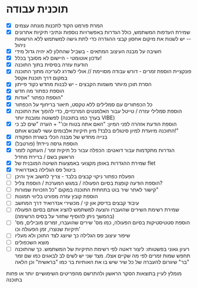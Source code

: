 # תוכנית עבודה
- [x] המרת פורמט הקוד לתכנות מונחה עצמים
- [x] שמירת העדפות המשתמש, כולל הגדרות באפשרויות נוספות ונתיבי תיקיות אחרונים -- יש לשנות את מיקום אחסון קבצי ההגדרה כדי לתת גישה למשתמש ללא הרשאות ניהול
- [x] חשיבה על מבנה העיצוב המתאים - בשביל שהחלון לא יהיה גדול מידי
- [x] עדכון אוטומטי - היישום לא מסובך בכלל!
- [x] הודעת עזרה בסיסית בתוך התוכנה
- [x] פונקציית הוספת זמרים - דורש עבודה מסויימת // אולי לשדרג לעריכה מתוך התוכנה במקום דרך תוכנת אקסל
- [x] הסרת תוכן מיותר משמות הקבצים - יש לבנות מחדש כקוד פייתון
- [x] הוספת כפתור מה חדש
- [x] הוספת כפתור "אודות"
- [x] כל הכפתורים עם סמלילים ללא טקסט, תיאור בריחוף על הכפתור
- [x] הוספת סמלילי עזרה / טייטל עבור האלמנטים המרכזיים, כדי להפוך את התוכנה לפשוטה ומובנת יותר (בערך כמו בתוכנה VIBE)
- [x] הוספת הודעת אזהרה לפני המיון: "האם אתה בטוח וכו'" + הערה "שים לב כי התוכנה מיועדת למיון סינגלים בלבד! מיון תיקיות אלבומים עשוי לשבש אותם!"
- [x] בנייה מחדש של מבנה הכלי בשורת הפקודה
- [x] הוספת גרסה ניידת! (פורטבל)
- [x] הגדרות מתקדמות עבור דואטים: הכפלה עבור כל תיקית זמר / העתקה לזמר הראשון בשם / ברירת מחדל
- [x] שמירת ההגדרות באופן מקצועי באמצעות השיטה המובנית של flet
- [x] ביטול פס הגלילה באנדרואיד
- [ ] הפעלת כפתור ניקוי קבצים בלבד - צריך לחשוב איך והיכן
- [ ] הוספת הודעה קופצת בסיום הפעולה / במגש המערכת / הוספת צליל?
- [ ] קישור לאתר שיר בוט בתחתית התוכנה במקום "כל הזכויות שמורות"
- [ ] הוספת קובץ עזרה מפורט בליווי תמונות
- [ ] עיבוד קבצים בדיסק און קי / מכשירי אנדרואיד דרך המחשב
- [ ] שמירת רשימת השירים שהועברו והצעה למשתמש להציג אותם בסיום הפעולה (בהמשך ניתן להוסיף שחזור על בסיס הרשימה)
- [ ] הוספת סטטיסטיקות בסיום הפעולה, כמו מס' שירים שהועברו, זמרים מובילים, מס' תיקיות שנוצרו, זמן הפעולה וכו'
- [ ] שיפור עיצוב פס הגלילה כך שיוצג לצד התוכן ולא מעליו
- [ ] מוצא השכפולים
- [ ] רעיון גאוני בפשטותו: ליצור דאטה לפי רשימת התיקיות של המשתמש. כך שהתוכנה תחפש שמות זמרים לפי מה שקיים אצלו.
מצד שני יש לשים לב לבאגים כמו שם זמר "בר" שיגרום להעברה של כל שיר שיש בו את האותיות בר כמו "בראשית" וכן הלאה

מומלץ לעיין בתוצאות הסקר הראשון ולהתרשם מהפריטים השימושיים יותר או פחות בתוכנה